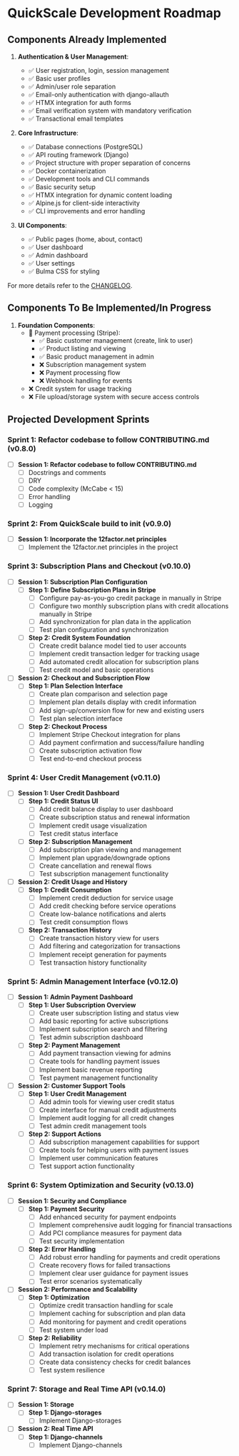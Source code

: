 # QuickScale Development Roadmap

## Components Already Implemented

1. **Authentication & User Management**:
   - ✅ User registration, login, session management
   - ✅ Basic user profiles
   - ✅ Admin/user role separation
   - ✅ Email-only authentication with django-allauth
   - ✅ HTMX integration for auth forms
   - ✅ Email verification system with mandatory verification
   - ✅ Transactional email templates

2. **Core Infrastructure**:
   - ✅ Database connections (PostgreSQL)
   - ✅ API routing framework (Django)
   - ✅ Project structure with proper separation of concerns
   - ✅ Docker containerization
   - ✅ Development tools and CLI commands
   - ✅ Basic security setup
   - ✅ HTMX integration for dynamic content loading
   - ✅ Alpine.js for client-side interactivity
   - ✅ CLI improvements and error handling

3. **UI Components**:
   - ✅ Public pages (home, about, contact)
   - ✅ User dashboard
   - ✅ Admin dashboard
   - ✅ User settings
   - ✅ Bulma CSS for styling

For more details refer to the [CHANGELOG](CHANGELOG.md).

## Components To Be Implemented/In Progress

1. **Foundation Components**:
   - 🔄 Payment processing (Stripe):
     - ✅ Basic customer management (create, link to user)
     - ✅ Product listing and viewing
     - ✅ Basic product management in admin
     - ❌ Subscription management system
     - ❌ Payment processing flow
     - ❌ Webhook handling for events
   - ❌ Credit system for usage tracking
   - ❌ File upload/storage system with secure access controls

## Projected Development Sprints

### Sprint 1: Refactor codebase to follow CONTRIBUTING.md (v0.8.0)
- [ ] **Session 1: Refactor codebase to follow CONTRIBUTING.md**
  - [ ] Docstrings and comments
  - [ ] DRY
  - [ ] Code complexity (McCabe < 15)
  - [ ] Error handling
  - [ ] Logging

### Sprint 2: From QuickScale build to init (v0.9.0)
- [ ] **Session 1: Incorporate the 12factor.net principles**
  - [ ] Implement the 12factor.net principles in the project
  
### Sprint 3: Subscription Plans and Checkout (v0.10.0)
- [ ] **Session 1: Subscription Plan Configuration**
  - [ ] **Step 1: Define Subscription Plans in Stripe**
    - [ ] Configure pay-as-you-go credit package in manually in Stripe
    - [ ] Configure two monthly subscription plans with credit allocations manually in Stripe
    - [ ] Add synchronization for plan data in the application
    - [ ] Test plan configuration and synchronization
  - [ ] **Step 2: Credit System Foundation**
    - [ ] Create credit balance model tied to user accounts
    - [ ] Implement credit transaction ledger for tracking usage
    - [ ] Add automated credit allocation for subscription plans
    - [ ] Test credit model and basic operations

- [ ] **Session 2: Checkout and Subscription Flow**
  - [ ] **Step 1: Plan Selection Interface**
    - [ ] Create plan comparison and selection page
    - [ ] Implement plan details display with credit information
    - [ ] Add sign-up/conversion flow for new and existing users
    - [ ] Test plan selection interface
  - [ ] **Step 2: Checkout Process**
    - [ ] Implement Stripe Checkout integration for plans
    - [ ] Add payment confirmation and success/failure handling
    - [ ] Create subscription activation flow
    - [ ] Test end-to-end checkout process

### Sprint 4: User Credit Management (v0.11.0)
- [ ] **Session 1: User Credit Dashboard**
  - [ ] **Step 1: Credit Status UI**
    - [ ] Add credit balance display to user dashboard
    - [ ] Create subscription status and renewal information
    - [ ] Implement credit usage visualization
    - [ ] Test credit status interface
  - [ ] **Step 2: Subscription Management**
    - [ ] Add subscription plan viewing and management
    - [ ] Implement plan upgrade/downgrade options
    - [ ] Create cancellation and renewal flows
    - [ ] Test subscription management functionality

- [ ] **Session 2: Credit Usage and History**
  - [ ] **Step 1: Credit Consumption**
    - [ ] Implement credit deduction for service usage
    - [ ] Add credit checking before service operations
    - [ ] Create low-balance notifications and alerts
    - [ ] Test credit consumption flows
  - [ ] **Step 2: Transaction History**
    - [ ] Create transaction history view for users
    - [ ] Add filtering and categorization for transactions
    - [ ] Implement receipt generation for payments
    - [ ] Test transaction history functionality

### Sprint 5: Admin Management Interface (v0.12.0)
- [ ] **Session 1: Admin Payment Dashboard**
  - [ ] **Step 1: User Subscription Overview**
    - [ ] Create user subscription listing and status view
    - [ ] Add basic reporting for active subscriptions
    - [ ] Implement subscription search and filtering
    - [ ] Test admin subscription dashboard
  - [ ] **Step 2: Payment Management**
    - [ ] Add payment transaction viewing for admins
    - [ ] Create tools for handling payment issues
    - [ ] Implement basic revenue reporting
    - [ ] Test payment management functionality

- [ ] **Session 2: Customer Support Tools**
  - [ ] **Step 1: User Credit Management**
    - [ ] Add admin tools for viewing user credit status
    - [ ] Create interface for manual credit adjustments
    - [ ] Implement audit logging for all credit changes
    - [ ] Test admin credit management tools
  - [ ] **Step 2: Support Actions**
    - [ ] Add subscription management capabilities for support
    - [ ] Create tools for helping users with payment issues
    - [ ] Implement user communication features
    - [ ] Test support action functionality

### Sprint 6: System Optimization and Security (v0.13.0)
- [ ] **Session 1: Security and Compliance**
  - [ ] **Step 1: Payment Security**
    - [ ] Add enhanced security for payment endpoints
    - [ ] Implement comprehensive audit logging for financial transactions
    - [ ] Add PCI compliance measures for payment data
    - [ ] Test security implementation
  - [ ] **Step 2: Error Handling**
    - [ ] Add robust error handling for payments and credit operations
    - [ ] Create recovery flows for failed transactions
    - [ ] Implement clear user guidance for payment issues
    - [ ] Test error scenarios systematically

- [ ] **Session 2: Performance and Scalability**
  - [ ] **Step 1: Optimization**
    - [ ] Optimize credit transaction handling for scale
    - [ ] Implement caching for subscription and plan data
    - [ ] Add monitoring for payment and credit operations
    - [ ] Test system under load
  - [ ] **Step 2: Reliability**
    - [ ] Implement retry mechanisms for critical operations
    - [ ] Add transaction isolation for credit operations
    - [ ] Create data consistency checks for credit balances
    - [ ] Test system resilience

### Sprint 7: Storage and Real Time API (v0.14.0)
- [ ] **Session 1: Storage**
  - [ ] **Step 1: Django-storages**
    - [ ] Implement Django-storages

- [ ] **Session 2: Real Time API**
  - [ ] **Step 1: Django-channels**
    - [ ] Implement Django-channels

